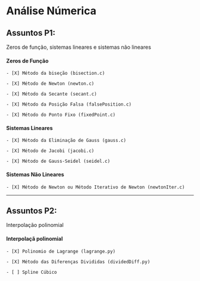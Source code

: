 # Análise Númerica

## Assuntos P1: 
Zeros de função, sistemas lineares e sistemas não lineares

#### Zeros de Função

    - [X] Método da biseção (bisection.c)

    - [X] Método de Newton (newton.c)
    
    - [X] Método da Secante (secant.c)

    - [X] Método da Posição Falsa (falsePosition.c)

    - [X] Método do Ponto Fixo (fixedPoint.c)
       
#### Sistemas Lineares

    - [X] Método da Eliminação de Gauss (gauss.c)

    - [X] Método de Jacobi (jacobi.c)

    - [X] Método de Gauss-Seidel (seidel.c)

#### Sistemas Não Lineares

    - [X] Método de Newton ou Método Iterativo de Newton (newtonIter.c)

--------------------------------------

## Assuntos P2: 
Interpolação polinomial

#### Interpolaçã polinomial

    - [X] Polinomio de Lagrange (lagrange.py)

    - [X] Método das Diferenças Divididas (dividedDiff.py)
    
    - [ ] Spline Cúbico 


